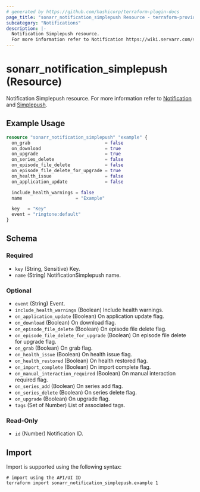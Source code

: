 ```yaml
---
# generated by https://github.com/hashicorp/terraform-plugin-docs
page_title: "sonarr_notification_simplepush Resource - terraform-provider-sonarr"
subcategory: "Notifications"
description: |-
  Notification Simplepush resource.
  For more information refer to Notification https://wiki.servarr.com/sonarr/settings#connect and Simplepush https://wiki.servarr.com/sonarr/supported#simplepush.
---
```


# sonarr_notification_simplepush (Resource)

<!-- subcategory:Notifications -->
Notification Simplepush resource.
For more information refer to [Notification](https://wiki.servarr.com/sonarr/settings#connect) and [Simplepush](https://wiki.servarr.com/sonarr/supported#simplepush).

## Example Usage

```terraform
resource "sonarr_notification_simplepush" "example" {
  on_grab                            = false
  on_download                        = true
  on_upgrade                         = true
  on_series_delete                   = false
  on_episode_file_delete             = false
  on_episode_file_delete_for_upgrade = true
  on_health_issue                    = false
  on_application_update              = false

  include_health_warnings = false
  name                    = "Example"

  key   = "Key"
  event = "ringtone:default"
}
```

<!-- schema generated by tfplugindocs -->
## Schema

### Required

- `key` (String, Sensitive) Key.
- `name` (String) NotificationSimplepush name.

### Optional

- `event` (String) Event.
- `include_health_warnings` (Boolean) Include health warnings.
- `on_application_update` (Boolean) On application update flag.
- `on_download` (Boolean) On download flag.
- `on_episode_file_delete` (Boolean) On episode file delete flag.
- `on_episode_file_delete_for_upgrade` (Boolean) On episode file delete for upgrade flag.
- `on_grab` (Boolean) On grab flag.
- `on_health_issue` (Boolean) On health issue flag.
- `on_health_restored` (Boolean) On health restored flag.
- `on_import_complete` (Boolean) On import complete flag.
- `on_manual_interaction_required` (Boolean) On manual interaction required flag.
- `on_series_add` (Boolean) On series add flag.
- `on_series_delete` (Boolean) On series delete flag.
- `on_upgrade` (Boolean) On upgrade flag.
- `tags` (Set of Number) List of associated tags.

### Read-Only

- `id` (Number) Notification ID.

## Import

Import is supported using the following syntax:

```shell
# import using the API/UI ID
terraform import sonarr_notification_simplepush.example 1
```
